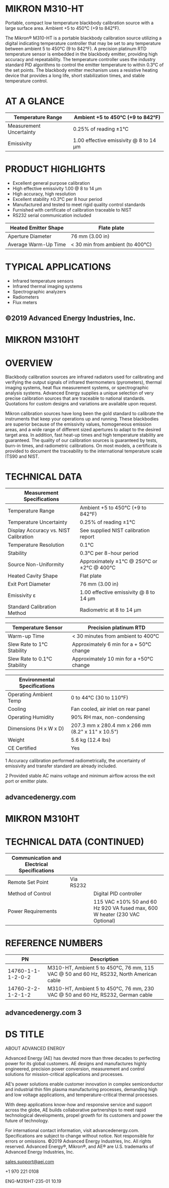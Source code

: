# MIKRON M310-HT

Portable, compact low temperature blackbody calibration source with a large surface area. Ambient +5 to 450°C (+9 to 842°F).

The Mikron® M310-HT is a portable blackbody calibration source utilizing a digital indicating temperature controller that may be set to any temperature between ambient 5 to 450°C (9 to 842°F). A precision platinum RTD temperature sensor is embedded in the blackbody emitter, providing high accuracy and repeatability. The temperature controller uses the industry standard PID algorithms to control the emitter temperature to within 0.3°C of the set points. The blackbody emitter mechanism uses a resistive heating device that provides a long life, short stabilization times, and stable temperature control.

# AT A GLANCE

|Temperature Range|Ambient +5 to 450°C (+9 to 842°F)|
|---|---|
|Measurement Uncertainty|0.25% of reading ±1°C|
|Emissivity|1.00 effective emissivity @ 8 to 14 μm|

# PRODUCT HIGHLIGHTS

- Excellent general purpose calibration
- High effective emissivity 1.00 @ 8 to 14 μm
- High accuracy, high resolution
- Excellent stability ±0.3°C per 8 hour period
- Manufactured and tested to meet rigid quality control standards
- Furnished with certificate of calibration traceable to NIST
- RS232 serial communication included

|Heated Emitter Shape|Flate plate|
|---|---|
|Aperture Diameter|76 mm (3.00 in)|
|Average Warm-Up Time|&lt; 30 min from ambient (to 400°C)|

# TYPICAL APPLICATIONS

- Infrared temperature sensors
- Infrared thermal imaging systems
- Spectrographic analyzers
- Radiometers
- Flux meters

©2019 Advanced Energy Industries, Inc.
---
# MIKRON M310HT

# OVERVIEW

Blackbody calibration sources are infrared radiators used for calibrating and verifying the output signals of infrared thermometers (pyrometers), thermal imaging systems, heat flux measurement systems, or spectrographic analysis systems. Advanced Energy supplies a unique selection of very precise calibration sources that are traceable to national standards. Quotations for custom designs and variations are available upon request.

Mikron calibration sources have long been the gold standard to calibrate the instruments that keep your operations up and running. These blackbodies are superior because of the emissivity values, homogeneous emission areas, and a wide range of different sized apertures to adapt to the desired target area. In addition, fast heat-up times and high temperature stability are guaranteed. The quality of our calibration sources is guaranteed by tests, burn-in times, and radiometric calibrations. On most models, a certificate is provided to document the traceability to the international temperature scale ITS90 and NIST.

# TECHNICAL DATA

|Measurement Specifications| |
|---|---|
|Temperature Range|Ambient +5 to 450°C (+9 to 842°F)|
|Temperature Uncertainty|0.25% of reading ±1°C|
|Display Accuracy vs. NIST Calibration|See supplied NIST calibration report|
|Temperature Resolution|0.1°C|
|Stability|0.3°C per 8-hour period|
|Source Non-Uniformity|Approximately ±1°C @ 250°C or ±2°C @ 400°C|
|Heated Cavity Shape|Flat plate|
|Exit Port Diameter|76 mm (3.00 in)|
|Emissivity ε|1.00 effective emissivity @ 8 to 14 μm|
|Standard Calibration Method|Radiometric at 8 to 14 μm|

|Temperature Sensor|Precision platinum RTD|
|---|---|
|Warm-up Time|&lt; 30 minutes from ambient to 400°C|
|Slew Rate to 1°C Stability|Approximately 6 min for a + 50°C change|
|Slew Rate to 0.1°C Stability|Approximately 10 min for a +50°C change|

|Environmental Specifications| |
|---|---|
|Operating Ambient Temp|0 to 44°C (30 to 110°F)|
|Cooling|Fan cooled, air inlet on rear panel|
|Operating Humidity|90% RH max, non-condensing|
|Dimensions (H x W x D)|207.3 mm x 280.4 mm x 266 mm (8.2" x 11" x 10.5")|
|Weight|5.6 kg (12.4 lbs)|
|CE Certified|Yes|

1 Accuracy calibration performed radiometrically, the uncertainty of emissivity and transfer standard are already included.

2 Provided stable AC mains voltage and minimum airflow across the exit port or emitter plate.

advancedenergy.com
---
# MIKRON M310HT

# TECHNICAL DATA (CONTINUED)

|Communication and Electrical Specifications| | |
|---|---|---|
|Remote Set Point|Via RS232| |
|Method of Control| |Digital PID controller|
|Power Requirements| |115 VAC ±10% 50 and 60 Hz 920 VA fused max, 600 W heater (230 VAC Optional)|

# REFERENCE NUMBERS

|PN|Description|
|---|---|
|14760-1-1-1-2-0-2|M310-HT, Ambient 5 to 450°C, 76 mm, 115 VAC @ 50 and 60 Hz, RS232, North American cable|
|14760-2-2-1-2-1-2|M310-HT, Ambient 5 to 450°C, 76 mm, 230 VAC @ 50 and 60 Hz, RS232, German cable|

advancedenergy.com   3
---
# DS TITLE

ABOUT ADVANCED ENERGY

Advanced Energy (AE) has devoted more than three decades to perfecting power for its global customers. AE designs and manufactures highly engineered, precision power conversion, measurement and control solutions for mission-critical applications and processes.

AE’s power solutions enable customer innovation in complex semiconductor and industrial thin film plasma manufacturing processes, demanding high and low voltage applications, and temperature-critical thermal processes.

With deep applications know-how and responsive service and support across the globe, AE builds collaborative partnerships to meet rapid technological developments, propel growth for its customers and power the future of technology.

For international contact information, visit advancedenergy.com. Specifications are subject to change without notice. Not responsible for errors or omissions. ©2019 Advanced Energy Industries, Inc. All rights reserved. Advanced Energy®, Mikron®, and AE® are U.S. trademarks of Advanced Energy Industries, Inc.

sales.support@aei.com

+1 970 221 0108

ENG-M310HT-235-01 10.19
